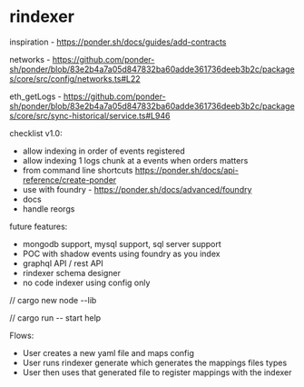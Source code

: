 # rindexer

inspiration - https://ponder.sh/docs/guides/add-contracts

networks - https://github.com/ponder-sh/ponder/blob/83e2b4a7a05d847832ba60adde361736deeb3b2c/packages/core/src/config/networks.ts#L22

eth_getLogs - https://github.com/ponder-sh/ponder/blob/83e2b4a7a05d847832ba60adde361736deeb3b2c/packages/core/src/sync-historical/service.ts#L946

checklist v1.0:

- allow indexing in order of events registered
- allow indexing 1 logs chunk at a events when orders matters 
- from command line shortcuts https://ponder.sh/docs/api-reference/create-ponder
- use with foundry - https://ponder.sh/docs/advanced/foundry
- docs
- handle reorgs

future features:
- mongodb support, mysql support, sql server support
- POC with shadow events using foundry as you index
- graphql API / rest API
- rindexer schema designer
- no code indexer using config only

// cargo new node --lib

// cargo run -- start help

Flows:

- User creates a new yaml file and maps config
- User runs rindexer generate which generates the mappings files types
- User then uses that generated file to register mappings with the indexer
